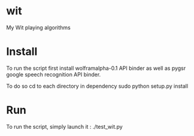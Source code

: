 wit
===

My Wit playing algorithms

Install
=======

To run the script first install wolframalpha-0.1 API binder as well as pygsr google speech recognition API binder. 

To do so 
cd to each directory in dependency
sudo python setup.py install

Run
===

To run the script, simply launch it :
./test_wit.py

